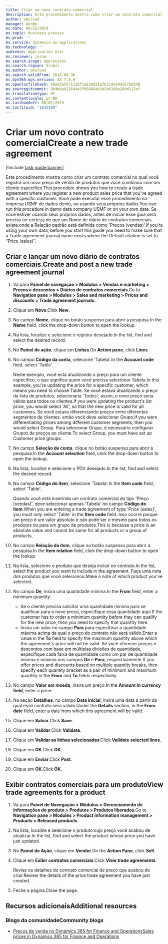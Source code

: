 ```yaml
---
title: Criar um novo contrato comercial
description: Este procedimento mostra como criar um contrato comercial no qual você registra um novo preço de venda de produtos que você combinou com um cliente específico.
author: omulvad
manager: AnnBe
ms.date: 06/25/2019
ms.topic: business-process
ms.prod: ''
ms.service: dynamics-ax-applications
ms.technology: ''
audience: Application User
ms.reviewer: josaw
ms.search.scope: Operations
ms.search.region: Global
ms.author: omulvad
ms.search.validFrom: 2016-06-30
ms.dyn365.ops.version: AX 7.0.0
ms.openlocfilehash: 58ad2a5571138f1a82b021af63cdae9d567b92d8
ms.sourcegitcommit: 8b4b6a9226d4e5f66498ab2a5b4160e26dd112af
ms.translationtype: HT
ms.contentlocale: pt-BR
ms.lasthandoff: 08/01/2019
ms.locfileid: "1835569"
---
```

# <a name="create-a-new-trade-agreement"></a><span data-ttu-id="78bc9-103">Criar um novo contrato comercial</span><span class="sxs-lookup"><span data-stu-id="78bc9-103">Create a new trade agreement</span></span>

[!include [task guide banner](../../includes/task-guide-banner.md)]

<span data-ttu-id="78bc9-104">Este procedimento mostra como criar um contrato comercial no qual você registra um novo preço de venda de produtos que você combinou com um cliente específico.</span><span class="sxs-lookup"><span data-stu-id="78bc9-104">This procedure shows you how to create a trade agreement where you register a new product sales price that you've agreed with a specific customer.</span></span> <span data-ttu-id="78bc9-105">Você pode executar esse procedimento na empresa USMF de dados demo, ou usando seus próprios dados.</span><span class="sxs-lookup"><span data-stu-id="78bc9-105">You can run this procedure in demo data company USMF or on your own data.</span></span> <span data-ttu-id="78bc9-106">Se você estiver usando seus próprios dados, antes de iniciar esse guia será preciso ter certeza de que um Nome de diário de contratos comerciais existe onde a Relação padrão está definida como 'Preços (vendas)'.</span><span class="sxs-lookup"><span data-stu-id="78bc9-106">If you’re using your own data, before you start this guide you need to make sure that a Trade agreement journal name exists where the Default relation is set to “Price (sales)”.</span></span>


## <a name="create-and-post-a-new-trade-agreement-journal"></a><span data-ttu-id="78bc9-107">Criar e lançar um novo diário de contratos comerciais.</span><span class="sxs-lookup"><span data-stu-id="78bc9-107">Create and post a new trade agreement journal</span></span>
1. <span data-ttu-id="78bc9-108">Vá para **Painel de navegação > Módulos > Vendas e marketing > Preços e descontos > Diários de contratos comerciais**.</span><span class="sxs-lookup"><span data-stu-id="78bc9-108">Go to **Navigation pane > Modules > Sales and marketing > Prices and discounts > Trade agreement journals**.</span></span>
2. <span data-ttu-id="78bc9-109">Clique em **Novo**.</span><span class="sxs-lookup"><span data-stu-id="78bc9-109">Click **New**.</span></span>
3. <span data-ttu-id="78bc9-110">No campo **Nome**, clique no botão suspenso para abrir a pesquisa.</span><span class="sxs-lookup"><span data-stu-id="78bc9-110">In the **Name** field, click the drop-down button to open the lookup.</span></span>
4. <span data-ttu-id="78bc9-111">Na lista, localize e selecione o registro desejado.</span><span class="sxs-lookup"><span data-stu-id="78bc9-111">In the list, find and select the desired record.</span></span>
5. <span data-ttu-id="78bc9-112">No **Painel de ação**, clique em **Linhas**.</span><span class="sxs-lookup"><span data-stu-id="78bc9-112">On **Action pane**, click **Lines**.</span></span>
6. <span data-ttu-id="78bc9-113">No campo **Código da conta**, selecione 'Tabela'.</span><span class="sxs-lookup"><span data-stu-id="78bc9-113">In the **Account code** field, select 'Table'.</span></span>
    
    <span data-ttu-id="78bc9-114">Neste exemplo, você está atualizando o preço para um cliente específico, o que significa quem você precisa selecionar Tabela.</span><span class="sxs-lookup"><span data-stu-id="78bc9-114">In this example, you're updating the price for a specific customer, which means you need to choose Table.</span></span> <span data-ttu-id="78bc9-115">Se você estava atualizando o preço da lista de produtos, selecionaria 'Todos'; assim, o novo preço seria válido para todos os clientes.</span><span class="sxs-lookup"><span data-stu-id="78bc9-115">If you were updating the product's list price, you would select 'All', so that the new price is valid for all customers.</span></span> <span data-ttu-id="78bc9-116">Se você estava diferenciando preços entre diferentes segmentos de clientes, então você deve selecionar Grupo.</span><span class="sxs-lookup"><span data-stu-id="78bc9-116">If you were differentiating prices among different customer segments, then you would select Group.</span></span> <span data-ttu-id="78bc9-117">Para selecionar Grupo, é necessário configurar Grupos de preços ao cliente.</span><span class="sxs-lookup"><span data-stu-id="78bc9-117">To select Group, you must have set up Customer price groups.</span></span>  

7. <span data-ttu-id="78bc9-118">No campo **Seleção de conta**, clique no botão suspenso para abrir a pesquisa.</span><span class="sxs-lookup"><span data-stu-id="78bc9-118">In the **Account selection** field, click the drop-down button to open the lookup.</span></span>
8. <span data-ttu-id="78bc9-119">Na lista, localize e selecione o PDV desejado.</span><span class="sxs-lookup"><span data-stu-id="78bc9-119">In the list, find and select the desired record.</span></span>
9. <span data-ttu-id="78bc9-120">No campo **Código do item**, selecione 'Tabela'.</span><span class="sxs-lookup"><span data-stu-id="78bc9-120">In the **Item code** field, select 'Table'.</span></span>
    
    <span data-ttu-id="78bc9-121">Quando você está inserindo um contrato comercial do tipo 'Preço (vendas)', deve selecionar apenas 'Tabela' no campo **Código do item**.</span><span class="sxs-lookup"><span data-stu-id="78bc9-121">When you are entering a trade agreement of type 'Price (sales)', you must only select 'Table' in the **Item code** field.</span></span> <span data-ttu-id="78bc9-122">Isso ocorre porque um preço é um valor absoluto e não pode ser o mesmo para todos os produtos ou para um grupo de produtos.</span><span class="sxs-lookup"><span data-stu-id="78bc9-122">This is because a price is an absolute value and cannot be same for all products or a group of products.</span></span>
    
10. <span data-ttu-id="78bc9-123">No campo **Relação do item**, clique no botão suspenso para abrir a pesquisa.</span><span class="sxs-lookup"><span data-stu-id="78bc9-123">In the **Item relation** field, click the drop-down button to open the lookup.</span></span>
11. <span data-ttu-id="78bc9-124">Na lista, selecione o produto que deseja incluir no contrato.</span><span class="sxs-lookup"><span data-stu-id="78bc9-124">In the list, select the product you want to include in the agreement.</span></span> <span data-ttu-id="78bc9-125">Faça uma nota dos produtos que você selecionou.</span><span class="sxs-lookup"><span data-stu-id="78bc9-125">Make a note of which product you've selected.</span></span>  
12. <span data-ttu-id="78bc9-126">No campo **De**, insira uma quantidade mínima.</span><span class="sxs-lookup"><span data-stu-id="78bc9-126">In the **From** field, enter a minimum quantity.</span></span>
    - <span data-ttu-id="78bc9-127">Se o cliente precisa solicitar uma quantidade mínima para se qualificar para o novo preço, especifique essa quantidade aqui.</span><span class="sxs-lookup"><span data-stu-id="78bc9-127">If the customer has to order a minimum quantity before they can qualify for the new price, then you need to specify that quantity here.</span></span>  
    - <span data-ttu-id="78bc9-128">Insira um valor no campo **Para** para especificar a quantidade máxima acima da qual o preço do contrato não será válido.</span><span class="sxs-lookup"><span data-stu-id="78bc9-128">Enter a value in the **To** field to specify the maximum quantity above which the agreement's price will not be valid.</span></span> <span data-ttu-id="78bc9-129">Se você oferecer preços e descontos com base em múltiplas divisões de quantidade, especifique cada faixa de quantidade como um par de quantidade mínima e máxima nos campos **De** e **Para**, respectivamente.</span><span class="sxs-lookup"><span data-stu-id="78bc9-129">If you offer prices and discounts based on multiple quantity breaks, then specify each quantity bracket as a pair of minimum and maximum quantity in the **From** and **To** fields respectively.</span></span>
13. <span data-ttu-id="78bc9-130">No campo **Valor em moeda**, insira um preço.</span><span class="sxs-lookup"><span data-stu-id="78bc9-130">In the **Amount in currency field**, enter a price.</span></span>
14. <span data-ttu-id="78bc9-131">Na seção **Detalhes**, no campo **Data inicial**, insira uma data a partir da qual esse contrato será válido.</span><span class="sxs-lookup"><span data-stu-id="78bc9-131">Under the **Details** section, in the **From date** field, enter a date from which this agreement will be valid.</span></span>
15. <span data-ttu-id="78bc9-132">Clique em **Salvar**.</span><span class="sxs-lookup"><span data-stu-id="78bc9-132">Click **Save**.</span></span>
16. <span data-ttu-id="78bc9-133">Clique em **Validar**.</span><span class="sxs-lookup"><span data-stu-id="78bc9-133">Click **Validate**.</span></span>
17. <span data-ttu-id="78bc9-134">Clique em **Validar as linhas selecionadas**.</span><span class="sxs-lookup"><span data-stu-id="78bc9-134">Click **Validate selected lines**.</span></span>
18. <span data-ttu-id="78bc9-135">Clique em **OK**.</span><span class="sxs-lookup"><span data-stu-id="78bc9-135">Click **OK**.</span></span>
19. <span data-ttu-id="78bc9-136">Clique em **Enviar**.</span><span class="sxs-lookup"><span data-stu-id="78bc9-136">Click **Post**.</span></span>
20. <span data-ttu-id="78bc9-137">Clique em **OK**.</span><span class="sxs-lookup"><span data-stu-id="78bc9-137">Click **OK**.</span></span>

## <a name="view-trade-agreements-for-a-product"></a><span data-ttu-id="78bc9-138">Exibir contratos comerciais para um produto</span><span class="sxs-lookup"><span data-stu-id="78bc9-138">View trade agreements for a product</span></span>
1. <span data-ttu-id="78bc9-139">Vá para **Painel de Navegação > Módulos > Gerenciamento de informações do produto > Produtos > Produtos liberados**.</span><span class="sxs-lookup"><span data-stu-id="78bc9-139">Go to **Navigation pane > Modules > Product information management > Products > Released products**.</span></span>
2. <span data-ttu-id="78bc9-140">Na lista, localize e selecione o produto cujo preço você acabou de atualizar.</span><span class="sxs-lookup"><span data-stu-id="78bc9-140">In the list, find and select the product whose price you have just updated.</span></span>
3. <span data-ttu-id="78bc9-141">No **Painel de Ação**, clique em **Vender**.</span><span class="sxs-lookup"><span data-stu-id="78bc9-141">On the **Action Pane**, click **Sell**.</span></span>
4. <span data-ttu-id="78bc9-142">Clique em **Exibir contratos comerciais**.</span><span class="sxs-lookup"><span data-stu-id="78bc9-142">Click **View trade agreements**.</span></span>
    
    <span data-ttu-id="78bc9-143">Revise os detalhes do contrato comercial de preço que acabou de criar.</span><span class="sxs-lookup"><span data-stu-id="78bc9-143">Review the details of the price trade agreement you have just created.</span></span>    

5. <span data-ttu-id="78bc9-144">Feche a página.</span><span class="sxs-lookup"><span data-stu-id="78bc9-144">Close the page.</span></span>

## <a name="additional-resources"></a><span data-ttu-id="78bc9-145">Recursos adicionais</span><span class="sxs-lookup"><span data-stu-id="78bc9-145">Additional resources</span></span>
### <a name="community-blogs"></a><span data-ttu-id="78bc9-146">Blogs da comunidade</span><span class="sxs-lookup"><span data-stu-id="78bc9-146">Community blogs</span></span>
- [<span data-ttu-id="78bc9-147">Preços de venda no Dynamics 365 for Finance and Operations</span><span class="sxs-lookup"><span data-stu-id="78bc9-147">Sales prices in Dynamics 365 for Finance and Operations</span></span>](https://financefunction.tech/2018/11/14/sales-prices-in-dynamics-365-for-finance-and-operations/#sales_price_in_trade_agreements)
